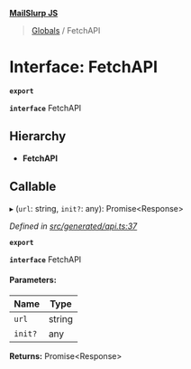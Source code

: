 **[MailSlurp JS](../README.md)**

> [Globals](../README.md) / FetchAPI

# Interface: FetchAPI

**`export`** 

**`interface`** FetchAPI

## Hierarchy

* **FetchAPI**

## Callable

▸ (`url`: string, `init?`: any): Promise\<Response>

*Defined in [src/generated/api.ts:37](https://github.com/mailslurp/mailslurp-client/blob/730b817/src/generated/api.ts#L37)*

**`export`** 

**`interface`** FetchAPI

#### Parameters:

Name | Type |
------ | ------ |
`url` | string |
`init?` | any |

**Returns:** Promise\<Response>
